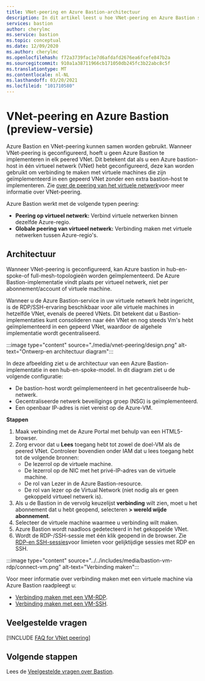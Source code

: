 ```yaml
---
title: VNet-peering en Azure Bastion-architectuur
description: In dit artikel leest u hoe VNet-peering en Azure Bastion samen kunnen worden gebruikt om verbinding te maken met virtuele machines.
services: bastion
author: cherylmc
ms.service: bastion
ms.topic: conceptual
ms.date: 12/09/2020
ms.author: cherylmc
ms.openlocfilehash: f72a3739fac1e7d6afdafd2676ea6fcefe847b2a
ms.sourcegitcommit: 910a1a38711966cb171050db245fc3b22abc8c5f
ms.translationtype: MT
ms.contentlocale: nl-NL
ms.lasthandoff: 03/20/2021
ms.locfileid: "101710580"
---
```

# <a name="vnet-peering-and-azure-bastion-preview"></a>VNet-peering en Azure Bastion (preview-versie)

Azure Bastion en VNet-peering kunnen samen worden gebruikt. Wanneer VNet-peering is geconfigureerd, hoeft u geen Azure Bastion te implementeren in elk peered VNet. Dit betekent dat als u een Azure bastion-host in één virtueel netwerk (VNet) hebt geconfigureerd, deze kan worden gebruikt om verbinding te maken met virtuele machines die zijn geïmplementeerd in een gepeerd VNet zonder een extra bastion-host te implementeren. Zie [over de peering van het virtuele netwerk](../virtual-network/virtual-network-peering-overview.md)voor meer informatie over VNet-peering.

Azure Bastion werkt met de volgende typen peering:

* **Peering op virtueel netwerk:** Verbind virtuele netwerken binnen dezelfde Azure-regio.
* **Globale peering van virtueel netwerk:** Verbinding maken met virtuele netwerken tussen Azure-regio's.

## <a name="architecture"></a>Architectuur

Wanneer VNet-peering is geconfigureerd, kan Azure bastion in hub-en-spoke-of full-mesh-topologieën worden geïmplementeerd. De Azure Bastion-implementatie vindt plaats per virtueel netwerk, niet per abonnement/account of virtuele machine.

Wanneer u de Azure Bastion-service in uw virtuele netwerk hebt ingericht, is de RDP/SSH-ervaring beschikbaar voor alle virtuele machines in hetzelfde VNet, evenals de peered VNets. Dit betekent dat u Bastion-implementaties kunt consolideren naar één VNet en nog steeds Vm's hebt geïmplementeerd in een gepeerd VNet, waardoor de algehele implementatie wordt gecentraliseerd.

:::image type="content" source="./media/vnet-peering/design.png" alt-text="Ontwerp-en architectuur diagram":::

In deze afbeelding ziet u de architectuur van een Azure Bastion-implementatie in een hub-en-spoke-model. In dit diagram ziet u de volgende configuratie:

* De bastion-host wordt geïmplementeerd in het gecentraliseerde hub-netwerk.
* Gecentraliseerde netwerk beveiligings groep (NSG) is geïmplementeerd.
* Een openbaar IP-adres is niet vereist op de Azure-VM.

**Stappen**

1. Maak verbinding met de Azure Portal met behulp van een HTML5-browser.
2. Zorg ervoor dat u **Lees** toegang hebt tot zowel de doel-VM als de peered VNet. Controleer bovendien onder IAM dat u lees toegang hebt tot de volgende bronnen:
   * De lezerrol op de virtuele machine.
   * De lezerrol op de NIC met het privé-IP-adres van de virtuele machine.
   * De rol van Lezer in de Azure Bastion-resource.
   * De rol van lezer op de Virtual Network (niet nodig als er geen gekoppeld virtueel netwerk is).
3. Als u de Bastion in de vervolg keuzelijst **verbinding** wilt zien, moet u het abonnement dat u hebt geopend, selecteren **> wereld wijde abonnement**.
4. Selecteer de virtuele machine waarmee u verbinding wilt maken.
5. Azure Bastion wordt naadloos gedetecteerd in het gekoppelde VNet.
6. Wordt de RDP-/SSH-sessie met één klik geopend in de browser. Zie [RDP-en SSH-sessies](bastion-faq.md#limits)voor limieten voor gelijktijdige sessies met RDP en SSH.

  :::image type="content" source="../../includes/media/bastion-vm-rdp/connect-vm.png" alt-text="Verbinding maken":::

   Voor meer informatie over verbinding maken met een virtuele machine via Azure Bastion raadpleegt u:

   * [Verbinding maken met een VM-RDP](bastion-connect-vm-rdp.md).
   * [Verbinding maken met een VM-SSH](bastion-connect-vm-ssh.md).

## <a name="faq"></a>Veelgestelde vragen

[!INCLUDE [FAQ for VNet peering](../../includes/bastion-faq-peering-include.md)]

## <a name="next-steps"></a>Volgende stappen

Lees de [Veelgestelde vragen over Bastion](bastion-faq.md).
